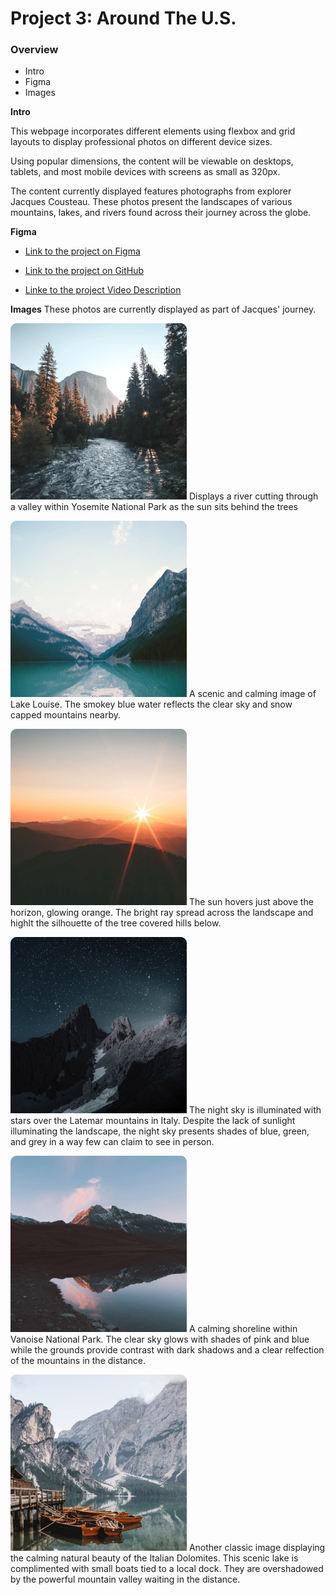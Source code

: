 # Project 3: Around The U.S.

### Overview

- Intro
- Figma
- Images

**Intro**

This webpage incorporates different elements using flexbox and grid layouts to display professional photos on different device sizes.

Using popular dimensions, the content will be viewable on desktops, tablets, and most mobile devices with screens as small as 320px.

The content currently displayed features photographs from explorer Jacques Cousteau. These photos present the landscapes of various mountains, lakes, and rivers found across their journey across the globe.

**Figma**

- [Link to the project on Figma](https://www.figma.com/file/ii4xxsJ0ghevUOcssTlHZv/Sprint-3%3A-Around-the-US?node-id=0%3A1)

- [Link to the project on GitHub](https://github.com/FelixG105/se_project_aroundtheus)

- [Linke to the project Video Description](https://drive.google.com/file/d/1MsaxQj20udp0lUFRYfCK09OsQpLy0GsR/view?usp=sharing)

**Images**
These photos are currently displayed as part of Jacques' journey.

![Yosemite Valley](images/yosemite-valley.png)
Displays a river cutting through a valley within Yosemite National Park as the sun sits behind the trees

![Lake Louise](images/lake-louise.png)
A scenic and calming image of Lake Louise. The smokey blue water reflects the clear sky and snow capped mountains nearby.

![Bald Mountains](images/bald-mountains.png)
The sun hovers just above the horizon, glowing orange. The bright ray spread across the landscape and highlt the silhouette of the tree covered hills below.

![Latemar](images/latemar.png)
The night sky is illuminated with stars over the Latemar mountains in Italy. Despite the lack of sunlight illuminating the landscape, the night sky presents shades of blue, green, and grey in a way few can claim to see in person.

![Vanoise National Park](images/vanoise-national-park.png)
A calming shoreline within Vanoise National Park. The clear sky glows with shades of pink and blue while the grounds provide contrast with dark shadows and a clear relfection of the mountains in the distance.

![Lago di Braies](images/lago-di-braies.png)
Another classic image displaying the calming natural beauty of the Italian Dolomites. This scenic lake is complimented with small boats tied to a local dock. They are overshadowed by the powerful mountain valley waiting in the distance.
